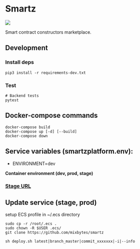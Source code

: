 # Smartz

![](https://travis-ci.com/mixbytes/smartz.svg?token=npMVUXhKXPw1Mau9yKyL&branch=master)

Smart contract constructors marketplace.

## Development

### Install deps

    pip3 install -r requirements-dev.txt

### Test

    # Backend tests
    pytest

## Docker-compose commands
```
docker-compose build
docker-compose up [-d] [--build]
docker-compose down
```
## Service variables (smartzplatform.env):

* ENVIRONMENT=dev

**Container environment (dev, prod, stage)**


### [Stage URL](https://staging.smartz.io)

## Update service (stage, prod)

setup ECS profile in ~/.ecs directory
```
sudo cp -r /root/.ecs .
sudo chown -R $USER .ecs/
git clone https://github.com/mixbytes/smartz
```
```
sh deploy.sh latest|branch_master|commit_xxxxxxx|-i|--info
```
